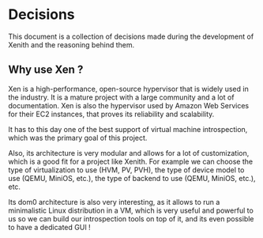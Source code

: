 # Decisions

This document is a collection of decisions made during the development of Xenith and the reasoning behind them.

## Why use Xen ?

Xen is a high-performance, open-source hypervisor that is widely used in the industry. It is a mature project with a large community and a lot of documentation. Xen is also the hypervisor used by Amazon Web Services for their EC2 instances, that proves its reliability and scalability.

It has to this day one of the best support of virtual machine introspection, which was the primary goal of this project.

Also, its architecture is very modular and allows for a lot of customization, which is a good fit for a project like Xenith. For example we can choose the type of virtualization to use (HVM, PV, PVH), the type of device model to use (QEMU, MiniOS, etc.), the type of backend to use (QEMU, MiniOS, etc.), etc.

Its dom0 architecture is also very interesting, as it allows to run a minimalistic Linux distribution in a VM, which is very useful and powerful to us so we can build our introspection tools on top of it, and its even possible to have a dedicated GUI !
